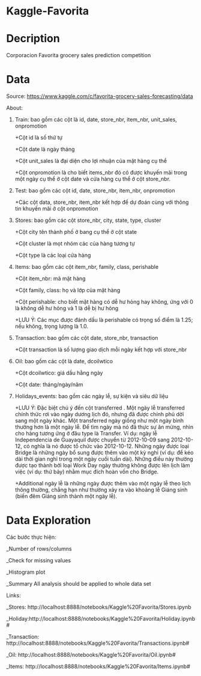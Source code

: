 # Kaggle-Favorita
# Decription
Corporacion Favorita grocery sales prediction competition
# Data
Source: https://www.kaggle.com/c/favorita-grocery-sales-forecasting/data

About:
 1. Train: bao gồm các cột là id, date, store_nbr, item_nbr, unit_sales, onpromotion
  
    +Cột id là số thứ tự
  
    +Cột date là ngày tháng
  
    +Cột unit_sales là đại diện cho lợi nhuận của mặt hàng cụ thể
  
    +Cột onpromotion là cho biết items_nbr đó có được khuyến mãi trong một ngày cụ thể ở cột date và cửa hàng cụ thể ở cột store_nbr.
 
 2. Test: bao gồm các cột id, date, store_nbr, item_nbr, onpromotion
  
    +Các cột data, store_nbr, item_nbr kết hợp để dự đoán cùng với thông tin khuyến mãi ở cột onpromotion
 
 3. Stores: bao gồm các cột store_nbr, city, state, type, cluster
  
    +Cột city tên thành phố ở bang cụ thể ở cột state
  
    +Cột cluster là mọt nhóm các của hàng tương tự
  
    +Cột type là các loại cửa hàng
 
 4. Items: bao gồm các cột item_nbr, family, class, perishable
  
    +Cột item_nbr: mã mặt hàng
  
    +Cột family, class: họ và lớp của mặt hàng
  
    +Cột perishable: cho biết mặt hàng có dễ hư hỏng hay không, ứng với 0 là không dễ hư hỏng và 1 là dễ bị hư hỏng
  
    +LƯU Ý: Các mục được đánh dấu là perishable có trọng số điểm là 1.25;   nếu không, trọng lượng là 1.0.
 
 5. Transaction: bao gồm các cột date, store_nbr, transaction
  
    +Cột transaction là số lượng giao dịch mỗi ngày kết hợp với store_nbr
 
 6. Oil: bao gồm các cột là date, dcoilwtico
  
    +Cột dcoilwtico: giá dầu hằng ngày
  
    +Cột date: tháng/ngày/năm
 
 7. Holidays_events: bao gồm các ngày lễ, sự kiện và siêu dữ liệu
  
    +LƯU Ý: Đặc biệt chú ý đến cột transferred . Một ngày lễ transferred chính thức rơi vào ngày dương lịch đó, nhưng đã được chính phủ dời sang một ngày khác. Một transferred ngày giống như một ngày bình thường hơn là một ngày lễ. Để tìm ngày mà nó đã thực sự ăn mừng, nhìn cho hàng tương ứng ở đâu type là Transfer. Ví dụ: ngày lễ Independencia de Guayaquil được chuyển từ 2012-10-09 sang 2012-10-12, có nghĩa là nó được tổ chức vào 2012-10-12. Những ngày được loại Bridge là những ngày bổ sung được thêm vào một kỳ nghỉ (ví dụ: để kéo dài thời gian nghỉ trong một ngày cuối tuần dài). Những điều này thường được tạo thành bởi loại Work Day ngày thường không được lên lịch làm việc (ví dụ: thứ bảy) nhằm mục đích hoàn vốn cho Bridge.
  
    +Additional ngày lễ là những ngày được thêm vào một ngày lễ theo lịch thông thường, chẳng hạn như thường xảy ra vào khoảng lễ Giáng sinh (biến đêm Giáng sinh thành một ngày lễ).
# Data Exploration
Các bước thực hiện:

_Number of rows/columns

_Check for missing values

_Histogram plot

_Summary All analysis should be applied to whole data set

Links:

_Stores: http://localhost:8888/notebooks/Kaggle%20Favorita/Stores.ipynb

_Holiday:http://localhost:8888/notebooks/Kaggle%20Favorita/Holiday.ipynb# 

_Transaction: http://localhost:8888/notebooks/Kaggle%20Favorita/Transactions.ipynb#

_Oil: http://localhost:8888/notebooks/Kaggle%20Favorita/Oil.ipynb#

_Items: http://localhost:8888/notebooks/Kaggle%20Favorita/Items.ipynb#




